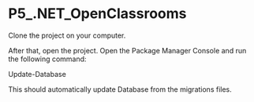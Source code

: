 # P5_.NET_OpenClassrooms

Clone the project on your computer.

After that, open the project. Open the Package Manager Console and run the following command:

Update-Database

This should automatically update Database from the migrations files.
